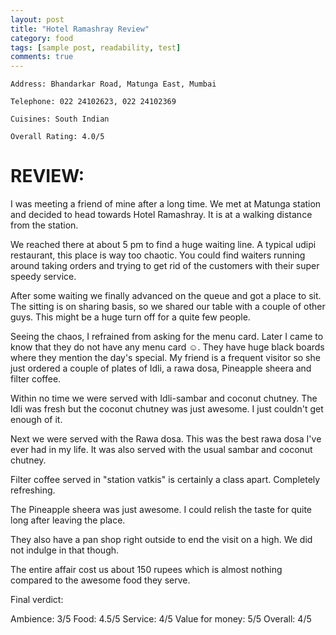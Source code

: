 ```yaml
---
layout: post
title: "Hotel Ramashray Review"
category: food
tags: [sample post, readability, test]
comments: true
---
```


    Address: Bhandarkar Road, Matunga East, Mumbai

    Telephone: 022 24102623, 022 24102369

    Cuisines: South Indian

    Overall Rating: 4.0/5


REVIEW:
======

I was meeting a friend of mine after a long time. We met at Matunga station and decided to head towards Hotel Ramashray. It is at a walking distance from the station.

We reached there at about 5 pm to find a huge waiting line. A typical udipi restaurant, this place is way too chaotic. You could find waiters running around taking orders and trying to get rid of the customers with their super speedy service.

After some waiting we finally advanced on the queue and got a place to sit. The sitting is on sharing basis, so we shared our table with a couple of other guys. This might be a huge turn off for a quite few people.

Seeing the chaos, I refrained from asking for the menu card. Later I came to know that they do not have any menu card ☺. They have huge black boards where they mention the day's special. My friend is a frequent visitor so she just ordered a couple of plates of Idli, a rawa dosa, Pineapple sheera and filter coffee.

Within no time we were served with Idli-sambar and coconut chutney. The Idli was fresh but the coconut chutney was just awesome. I just couldn't get enough of it.

Next we were served with the Rawa dosa. This was the best rawa dosa I've ever had in my life. It was also served with the usual sambar and coconut chutney.

Filter coffee served in "station vatkis" is certainly a class apart. Completely refreshing.

The Pineapple sheera was just awesome. I could relish the taste for quite long after leaving the place.

They also have a pan shop right outside to end the visit on a high. We did not indulge in that though.

The entire affair cost us about 150 rupees which is almost nothing compared to the awesome food they serve.

Final verdict:

Ambience: 3/5
Food: 4.5/5
Service: 4/5
Value for money: 5/5
Overall: 4/5
